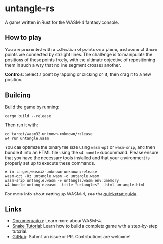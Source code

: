 # untangle-rs

A game written in Rust for the [WASM-4](https://wasm4.org) fantasy console.

## How to play

You are presented with a collection of points on a plane, and some of these points are connected by straight lines. The challenge is to manipulate the positions of these points freely, with the ultimate objective of repositioning them in such a way that no line segment crosses another.

**Controls**: Select a point by tapping or clicking on it, then drag it to a new position.

## Building

Build the game by running:

```shell
cargo build --release
```

Then run it with:

```shell
cd target/wasm32-unknown-unknown/release
w4 run untangle.wasm
```

You can optimize the binary file size using `wasm-opt` or `wasm-snip`, and then bundle it into an HTML file using the `w4 bundle` subcommand. Please ensure that you have the necessary tools installed and that your environment is properly set up to execute these commands.

```shell
# In target/wasm32-unknown-unknown/release
wasm-opt -Oz untangle.wasm -o untangle.wasm
wasm-snip untangle.wasm -o untangle.wasm env::memory
w4 bundle untangle.wasm --title "untangles" --html untangle.html
```

For more info about setting up WASM-4, see the [quickstart guide](https://wasm4.org/docs/getting-started/setup?code-lang=rust#quickstart).

## Links

- [Documentation](https://wasm4.org/docs): Learn more about WASM-4.
- [Snake Tutorial](https://wasm4.org/docs/tutorials/snake/goal): Learn how to build a complete game
  with a step-by-step tutorial.
- [GitHub](https://github.com/aduros/wasm4): Submit an issue or PR. Contributions are welcome!
